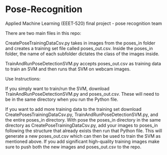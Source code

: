 # Pose-Recognition
Applied Machine Learning (EEET-520) final project - pose recognition team

There are two main files in this repo: 

  CreatePoseTrainingDataCsv.py takes in images from the poses_in folder and creates a training set file called poses_out.csv. Inside the poses_in folder, the name of each subfolder dictates the class of the images     inside.

  TrainAndRunPoseDetectionSVM.py accepts poses_out.csv as training data to train an SVM and then runs that SVM on webcam images.

Use Instructions:

  If you simply want to train/run the SVM, download TrainAndRunPoseDetectionSVM.py and poses_out.csv. These will need to be in the same directory when you run the Python file.

  If you want to add more training data to the training set download CreatePosesTrainingDataCsv.py, TrainAndRunPoseDetectionSVM.py, and the entire poses_in directory. With pose the poses_in directory in the same      directory as CreatePoseTrainingDataCsv.py, add your images to poses_in following the structure that already exists then run that Python file. This will generate a new poses_out.csv which can then be used to train 
  the SVM as mentioned above. If you add significant high-quality training images make sure to push both the new images and poses_out.csv to the repo.
